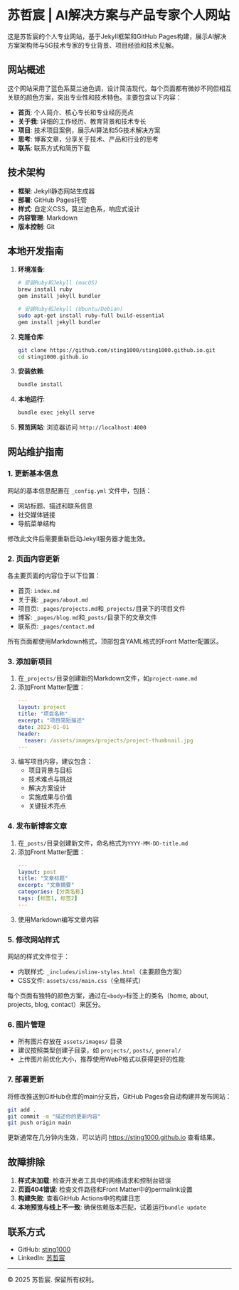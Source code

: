 # 苏哲宸 | AI解决方案与产品专家个人网站

这是苏哲宸的个人专业网站，基于Jekyll框架和GitHub Pages构建，展示AI解决方案架构师与5G技术专家的专业背景、项目经验和技术见解。

## 网站概述

这个网站采用了蓝色系莫兰迪色调，设计简洁现代，每个页面都有微妙不同但相互关联的颜色方案，突出专业性和技术特色。主要包含以下内容：

- **首页**: 个人简介、核心专长和专业经历亮点
- **关于我**: 详细的工作经历、教育背景和技术专长
- **项目**: 技术项目案例，展示AI算法和5G技术解决方案
- **思考**: 博客文章，分享关于技术、产品和行业的思考
- **联系**: 联系方式和简历下载

## 技术架构

- **框架**: Jekyll静态网站生成器
- **部署**: GitHub Pages托管
- **样式**: 自定义CSS，莫兰迪色系，响应式设计
- **内容管理**: Markdown
- **版本控制**: Git

## 本地开发指南

1. **环境准备**:
   ```bash
   # 安装Ruby和Jekyll (macOS)
   brew install ruby
   gem install jekyll bundler
   
   # 安装Ruby和Jekyll (Ubuntu/Debian)
   sudo apt-get install ruby-full build-essential
   gem install jekyll bundler
   ```

2. **克隆仓库**:
   ```bash
   git clone https://github.com/sting1000/sting1000.github.io.git
   cd sting1000.github.io
   ```

3. **安装依赖**:
   ```bash
   bundle install
   ```

4. **本地运行**:
   ```bash
   bundle exec jekyll serve
   ```

5. **预览网站**: 浏览器访问 `http://localhost:4000`

## 网站维护指南

### 1. 更新基本信息

网站的基本信息配置在 `_config.yml` 文件中，包括：
- 网站标题、描述和联系信息
- 社交媒体链接
- 导航菜单结构

修改此文件后需要重新启动Jekyll服务器才能生效。

### 2. 页面内容更新

各主要页面的内容位于以下位置：
- 首页: `index.md`
- 关于我: `_pages/about.md`
- 项目页: `_pages/projects.md`和`_projects/`目录下的项目文件
- 博客: `_pages/blog.md`和`_posts/`目录下的文章文件
- 联系页: `_pages/contact.md`

所有页面都使用Markdown格式，顶部包含YAML格式的Front Matter配置区。

### 3. 添加新项目

1. 在`_projects/`目录创建新的Markdown文件，如`project-name.md`
2. 添加Front Matter配置：
   ```yaml
   ---
   layout: project
   title: "项目名称"
   excerpt: "项目简短描述"
   date: 2023-01-01
   header:
     teaser: /assets/images/projects/project-thumbnail.jpg
   ---
   ```
3. 编写项目内容，建议包含：
   - 项目背景与目标
   - 技术难点与挑战
   - 解决方案设计
   - 实施成果与价值
   - 关键技术亮点

### 4. 发布新博客文章

1. 在`_posts/`目录创建新文件，命名格式为`YYYY-MM-DD-title.md`
2. 添加Front Matter配置：
   ```yaml
   ---
   layout: post
   title: "文章标题"
   excerpt: "文章摘要"
   categories: [分类名称]
   tags: [标签1, 标签2]
   ---
   ```
3. 使用Markdown编写文章内容

### 5. 修改网站样式

网站的样式文件位于：
- 内联样式: `_includes/inline-styles.html`（主要颜色方案）
- CSS文件: `assets/css/main.css`（全局样式）

每个页面有独特的颜色方案，通过在`<body>`标签上的类名（home, about, projects, blog, contact）来区分。

### 6. 图片管理

- 所有图片存放在 `assets/images/` 目录
- 建议按照类型创建子目录，如 `projects/`, `posts/`, `general/`
- 上传图片前优化大小，推荐使用WebP格式以获得更好的性能

### 7. 部署更新

将修改推送到GitHub仓库的main分支后，GitHub Pages会自动构建并发布网站：
```bash
git add .
git commit -m "描述你的更新内容"
git push origin main
```

更新通常在几分钟内生效，可以访问 https://sting1000.github.io 查看结果。

## 故障排除

1. **样式未加载**: 检查开发者工具中的网络请求和控制台错误
2. **页面404错误**: 检查文件路径和Front Matter中的permalink设置
3. **构建失败**: 查看GitHub Actions中的构建日志
4. **本地预览与线上不一致**: 确保依赖版本匹配，试着运行`bundle update`

## 联系方式

- GitHub: [sting1000](https://github.com/sting1000)
- LinkedIn: [苏哲宸](https://linkedin.com/in/zhechensu)

---

© 2025 苏哲宸. 保留所有权利。 